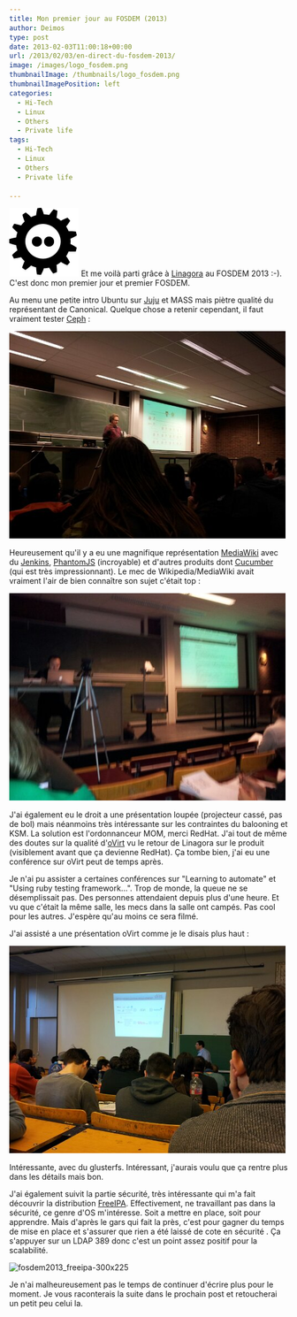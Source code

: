 ```yaml
---
title: Mon premier jour au FOSDEM (2013)
author: Deimos
type: post
date: 2013-02-03T11:00:18+00:00
url: /2013/02/03/en-direct-du-fosdem-2013/
image: /images/logo_fosdem.png
thumbnailImage: /thumbnails/logo_fosdem.png
thumbnailImagePosition: left
categories:
  - Hi-Tech
  - Linux
  - Others
  - Private life
tags:
  - Hi-Tech
  - Linux
  - Others
  - Private life

---
```

![fosdem_logo](/images/logo_fosdem.png)
Et me voilà parti grâce à [Linagora](http://www.linagora.com/) au FOSDEM 2013 :-). C'est donc mon premier jour et premier FOSDEM.

Au menu une petite intro Ubuntu sur [Juju](https://juju.ubuntu.com/) et MASS mais piètre qualité du représentant de Canonical. Quelque chose a retenir cependant, il faut vraiment tester [Ceph](http://ceph.com/) :

![wpid-IMG_20130202_120504](/images/wpid-IMG_20130202_120504.jpg)

Heureusement qu'il y a eu une magnifique représentation [MediaWiki](http://wiki.deimos.fr/Serveurs#Mediawiki) avec du [Jenkins](http://wiki.deimos.fr/Jenkins_:_Mise_en_place_d%27un_outil_d%27int%C3%A9gration_continue), [PhantomJS](http://phantomjs.org/) (incroyable) et d'autres produits dont [Cucumber](http://cukes.info/) (qui est très impressionnant). Le mec de Wikipedia/MediaWiki avait vraiment l'air de bien connaître son sujet c'était top :
  
![wpid-IMG_20130202_135319](/images/wpid-IMG_20130202_135319.jpg)

J'ai également eu le droit a une présentation loupée (projecteur cassé, pas de bol) mais néanmoins très intéressante sur les contraintes du balooning et KSM. La solution est l'ordonnanceur MOM, merci RedHat. J'ai tout de même des doutes sur la qualité d'[oVirt](http://www.ovirt.org/) vu le retour de Linagora sur le produit (visiblement avant que ça devienne RedHat). Ça tombe bien, j'ai eu une conférence sur oVirt peut de temps après.

Je n'ai pu assister a certaines conférences sur "Learning to automate" et "Using ruby testing framework...". Trop de monde, la queue ne se désemplissait pas. Des personnes attendaient depuis plus d'une heure. Et vu que c'était la même salle, les mecs dans la salle ont campés. Pas cool pour les autres. J'espère qu'au moins ce sera filmé.

J'ai assisté a une présentation oVirt comme je le disais plus haut :
  
![wpid-wp-1359816076197](/images/wpid-wp-1359816076197.jpg)

Intéressante, avec du glusterfs. Intéressant, j'aurais voulu que ça rentre plus dans les détails mais bon.

J'ai également suivit la partie sécurité, très intéressante qui m'a fait découvrir la distribution [FreeIPA](http://freeipa.org/). Effectivement, ne travaillant pas dans la sécurité, ce genre d'OS m'intéresse. Soit a mettre en place, soit pour apprendre. Mais d'après le gars qui fait la près, c'est pour gagner du temps de mise en place et s'assurer que rien a été laissé de cote en sécurité . Ça s'appuyer sur un LDAP 389 donc c'est un point assez positif pour la scalabilité.

![fosdem2013_freeipa-300x225](https://blog.deimos.fr:443/wp-content/uploads/2013/02/fosdem2013_freeipa-300x225.jpg)

Je n'ai malheureusement pas le temps de continuer d'écrire plus pour le moment. Je vous raconterais la suite dans le prochain post et retoucherai un petit peu celui la.